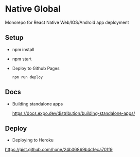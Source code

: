 # Native Global

Monorepo for React Native Web/IOS/Android app deployment

## Setup

- npm install

- npm start

- Deploy to Github Pages

  ```
  npm run deploy
  ```

## Docs

- Building standalone apps

  https://docs.expo.dev/distribution/building-standalone-apps/

## Deploy

- Deploying to Heroku

https://gist.github.com/hone/24b06869b4c1eca701f9
